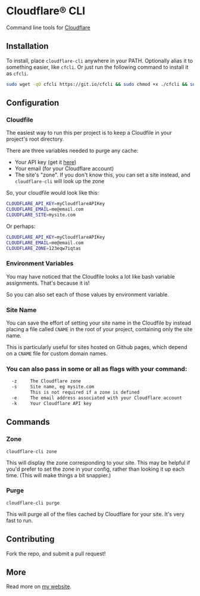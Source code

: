 # Cloudflare® CLI

Command line tools for [Cloudflare](https://cloudflare.com)

## Installation

To install, place `cloudflare-cli` anywhere in your PATH. Optionally alias it to something easier, like `cfcli`.
Or just run the following command to install it as `cfcli`.

```bash
sudo wget -qO cfcli https://git.io/cfcli && sudo chmod +x ./cfcli && sudo install ./cfcli /usr/local/bin/cfcli
```

## Configuration

### Cloudfile

The easiest way to run this per project is to keep a Cloudfile in your project's root directory.

There are three variables needed to purge any cache:

* Your API key (get it [here](https://www.cloudflare.com/a/account/my-account))
* Your email (for your Cloudflare account)
* The site's "zone". If you don't know this, you can set a site instead, and `cloudflare-cli` will look up the zone

So, your cloudfile would look like this:

```bash
CLOUDFLARE_API_KEY=myCloudflareAPIKey
CLOUDFLARE_EMAIL=me@email.com
CLOUDFLARE_SITE=mysite.com
```

Or perhaps:

```bash
CLOUDFLARE_API_KEY=myCloudflareAPIKey
CLOUDFLARE_EMAIL=me@email.com
CLOUDFLARE_ZONE=123eqw7iqtas
```

### Environment Variables

You may have noticed that the Cloudfile looks a lot like bash variable assignments. That's because it is!

So you can also set each of those values by environment variable.

### Site Name

You can save the effort of setting your site name in the Cloudfile by instead placing a file called `CNAME` in the root of your project, containing only the site name.

This is particularly useful for sites hosted on Github pages, which depend on a `CNAME` file for custom domain names.

### You can also pass in some or all as flags with your command:

```bash
  -z     The Cloudflare zone
  -s     Site name, eg mysite.com
         This is not required if a zone is defined
  -e     The email address associated with your Cloudflare account
  -k     Your Cloudflare API key
```

## Commands

### Zone

`cloudflare-cli zone`

This will display the zone corresponding to your site. This may be helpful if you'd prefer to set the zone in your config, rather than looking it up each time. (This will make things a bit snappier.)

### Purge

`cloudflare-cli purge`

This will purge all of the files cached by Cloudflare for your site. It's very fast to run.

## Contributing

Fork the repo, and submit a pull request!

## More

Read more on [my website](https://petercompernolle.com/2016/purging-cloudflare-cache).
